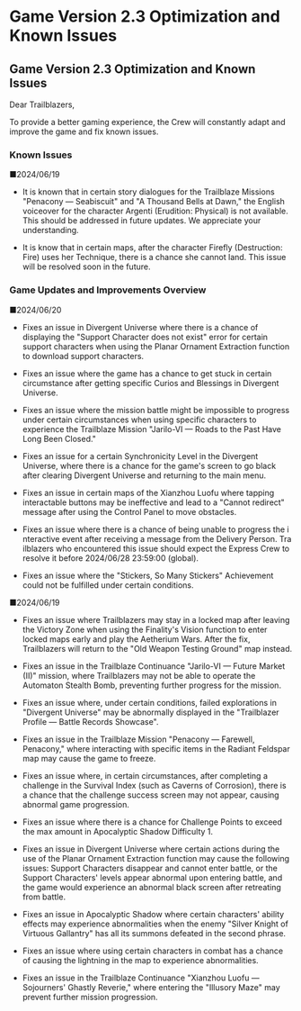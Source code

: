 # Game Version 2.3 Optimization and Known Issues
## Game Version 2.3 Optimization and Known Issues


Dear Trailblazers,

To provide a better gaming experience, the Crew will constantly adapt and improve the game and fix known issues.

### Known Issues

■2024/06/19

- It is known that in certain story dialogues for the Trailblaze Missions "Penacony — Seabiscuit" and "A Thousand Bells at Dawn," the English voiceover for the character Argenti (Erudition: Physical) is not available. This should be addressed in future updates. We appreciate your understanding.

- It is know that in certain maps, after the character Firefly (Destruction: Fire) uses her Technique, there is a chance she cannot land. This issue will be resolved soon in the future.

### Game Updates and Improvements Overview

■2024/06/20

- Fixes an issue in Divergent Universe where there is a chance of displaying the "Support Character does not exist" error for certain support characters when using the Planar Ornament Extraction function to download support characters.

- Fixes an issue where the game has a chance to get stuck in certain circumstance after getting specific Curios and Blessings in Divergent Universe.

- Fixes an issue where the mission battle might be impossible to progress under certain circumstances when using specific characters to experience the Trailblaze Mission "Jarilo-VI — Roads to the Past Have Long Been Closed."

- Fixes an issue for a certain Synchronicity Level in the Divergent Universe, where there is a chance for the game's screen to go black after clearing Divergent Universe and returning to the main menu.

- Fixes an issue in certain maps of the Xianzhou Luofu where tapping interactable buttons may be ineffective and lead to a "Cannot redirect" message after using the Control Panel to move obstacles.

- Fixes an issue where there is a chance of being unable to progress the interactive event after receiving a message from the Delivery Person. Trailblazers who encountered this issue should expect the Express Crew to resolve it before 2024/06/28 23:59:00 (global).

- Fixes an issue where the "Stickers, So Many Stickers" Achievement could not be fulfilled under certain conditions.

■2024/06/19

- Fixes an issue where Trailblazers may stay in a locked map after leaving the Victory Zone when using the Finality's Vision function to enter locked maps early and play the Aetherium Wars. After the fix, Trailblazers will return to the "Old Weapon Testing Ground" map instead.

- Fixes an issue in the Trailblaze Continuance "Jarilo-VI — Future Market (II)" mission, where Trailblazers may not be able to operate the Automaton Stealth Bomb, preventing further progress for the mission.

- Fixes an issue where, under certain conditions, failed explorations in "Divergent Universe" may be abnormally displayed in the "Trailblazer Profile — Battle Records Showcase".

- Fixes an issue in the Trailblaze Mission "Penacony — Farewell, Penacony," where interacting with specific items in the Radiant Feldspar map may cause the game to freeze.

- Fixes an issue where, in certain circumstances, after completing a challenge in the Survival Index (such as Caverns of Corrosion), there is a chance that the challenge success screen may not appear, causing abnormal game progression.

- Fixes an issue where there is a chance for Challenge Points to exceed the max amount in Apocalyptic Shadow Difficulty 1.

- Fixes an issue in Divergent Universe where certain actions during the use of the Planar Ornament Extraction function may cause the following issues: Support Characters disappear and cannot enter battle, or the Support Characters' levels appear abnormal upon entering battle, and the game would experience an abnormal black screen after retreating from battle.

- Fixes an issue in Apocalyptic Shadow where certain characters' ability effects may experience abnormalities when the enemy "Silver Knight of Virtuous Gallantry" has all its summons defeated in the second phrase.

- Fixes an issue where using certain characters in combat has a chance of causing the lightning in the map to experience abnormalities.

- Fixes an issue in the Trailblaze Continuance "Xianzhou Luofu — Sojourners' Ghastly Reverie," where entering the "Illusory Maze" may prevent further mission progression.
